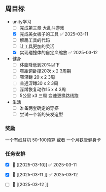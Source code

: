 
## 周目标
- unity学习
	- [ ]  完成第三章 大乱斗游戏
	- [x] 完成美女板子的工具 ✅ 2025-03-11
	- [ ] 解耦工具的代码
	- [ ] 让工具更加的灵活
	- [x] 实现碰撞体的自定义缩放 ✅ 2025-03-12
- 健身
	- [ ] 体脂降低到20%以下
	- [ ] 窄距俯卧撑20次 x 2  3周期
	- [ ] 窄深蹲 20 x 2 3周
	- [ ] 普通深蹲30 x 2  3周
	- [ ] 深蹲恢复动作15 x 4  3周
	- [ ] 5公里 x3 三周  变速更换路线跑
- 生活
	- [ ] 准备两套确定的穿搭
	- [ ] 尝试一个新的头发造型

### 奖励
一个有线耳机 50-100预算
或者
一个月铁管健身卡


### 任务安排

- [x] 📅 [[2025-03-10]] ✅ 2025-03-11
- [x] 📅 [[2025-03-11 ]] ✅ 2025-03-12
- [ ] 📅 [[2025-03-12 ]]



